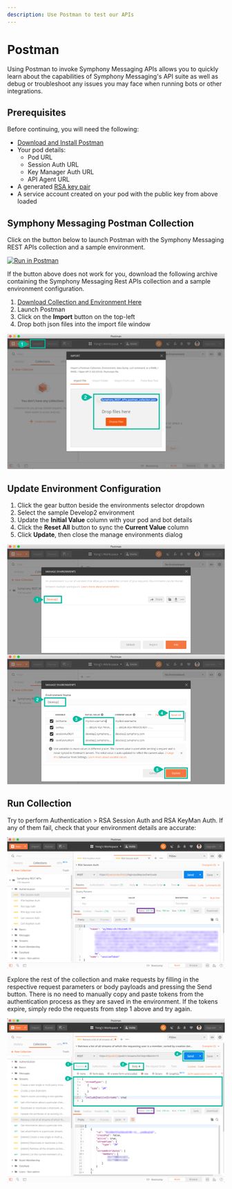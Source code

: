 ```yaml
---
description: Use Postman to test our APIs
---
```


# Postman

Using Postman to invoke Symphony Messaging APIs allows you to quickly learn about the capabilities of Symphony Messaging's API suite as well as debug or troubleshoot any issues you may face when running bots or other integrations.

## Prerequisites

Before continuing, you will need the following:

* [Download and Install Postman](https://www.getpostman.com/downloads/)
* Your pod details:
  * Pod URL
  * Session Auth URL
  * Key Manager Auth URL
  * API Agent URL
* A generated [RSA key pair](../bots/authentication/rsa-authentication.md)
* A service account created on your pod with the public key from above loaded

## Symphony Messaging Postman Collection

Click on the button below to launch Postman with the Symphony Messaging REST APIs collection and a sample environment.

[![Run in Postman](https://run.pstmn.io/button.svg)](https://www.postman.com/symphony-devx/workspace/symphony/collection/15539217-e9bea678-8642-47da-adf7-a33c08c84b1d?ctx=documentation)

If the button above does not work for you, download the following archive containing the Symphony Messaging Rest APIs collection and a sample environment configuration.

1. [Download Collection and Environment Here](https://github.com/symphonyoss/symphony-api-spec/tree/master/postman)
2. Launch Postman
3. Click on the **Import** button on the top-left
4. Drop both json files into the import file window

![](../.gitbook/assets/4acca85-postman-import-collection.png)

## Update Environment Configuration

1. Click the gear button beside the environments selector dropdown
2. Select the sample Develop2 environment
3. Update the **Initial Value** column with your pod and bot details
4. Click the **Reset All** button to sync the **Current Value** column
5. Click **Update**, then close the manage environments dialog

![](../.gitbook/assets/732fbec-postman-update-environment.png)

## Run Collection

Try to perform Authentication > RSA Session Auth and RSA KeyMan Auth. If any of them fail, check that your environment details are accurate:

![](../.gitbook/assets/159e580-postman-authenticate.png)

Explore the rest of the collection and make requests by filling in the respective request parameters or body payloads and pressing the Send button. There is no need to manually copy and paste tokens from the authentication process as they are saved in the environment. If the tokens expire, simply redo the requests from step 1 above and try again.

![](../.gitbook/assets/29d3382-postman-list-streams.png)
